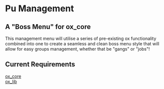 # Pu Management
## A "Boss Menu" for ox_core

This management menu will utilise a series of pre-existing ox functionality combined into one to create a seamless and clean boss menu style that will allow for easy groups management, whether that be "gangs" or "jobs"!

## Current Requirements
[ox_core](https://github.com/overextended/ox_core) <br>
[ox_lib](https://github.com/overextended/ox_lib)
